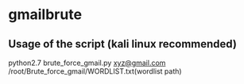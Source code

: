 # gmailbrute
## Usage of the script (kali linux recommended)

python2.7 brute_force_gmail.py xyz@gmail.com /root/Brute_force_gmail/WORDLIST.txt(wordlist path)


